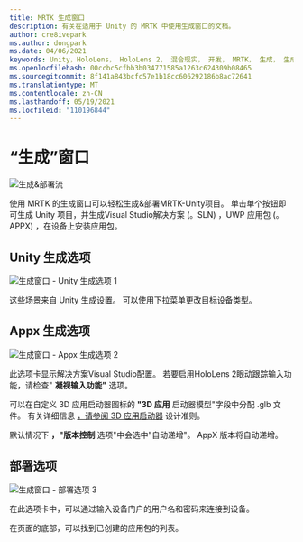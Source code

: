 ```yaml
---
title: MRTK 生成窗口
description: 有关在适用于 Unity 的 MRTK 中使用生成窗口的文档。
author: cre8ivepark
ms.author: dongpark
ms.date: 04/06/2021
keywords: Unity，HoloLens， HoloLens 2， 混合现实， 开发， MRTK， 生成， 生成窗口， 工具
ms.openlocfilehash: 00ccbc5cfbb3b034771585a1263c624309b08465
ms.sourcegitcommit: 8f141a843bcfc57e1b18cc606292186b8ac72641
ms.translationtype: MT
ms.contentlocale: zh-CN
ms.lasthandoff: 05/19/2021
ms.locfileid: "110196844"
---
```

# <a name="build-window"></a>“生成”窗口
![生成&部署流](images/MRTK_BuildWindow0.png)

使用 MRTK 的生成窗口可以轻松生成&部署MRTK-Unity项目。 单击单个按钮即可生成 Unity 项目，并生成Visual Studio解决方案 (。SLN) ，UWP 应用包 (。APPX) ，在设备上安装应用包。 


## <a name="unity-build-options"></a>Unity 生成选项
![生成窗口 - Unity 生成选项 1](images/MRTK_BuildWindow1.png)

这些场景来自 Unity 生成设置。 可以使用下拉菜单更改目标设备类型。

## <a name="appx-build-options"></a>Appx 生成选项
![生成窗口 - Appx 生成选项 2](images/MRTK_BuildWindow2.png)

此选项卡显示解决方案Visual Studio配置。 若要启用HoloLens 2眼动跟踪输入功能，请检查" **凝视输入功能"** 选项。 

可以在自定义 3D 应用启动器图标的 **"3D 应用** 启动器模型"字段中分配 .glb 文件。 有关详细信息 [，请参阅 3D 应用启动器](/windows/mixed-reality/distribute/3d-app-launcher-design-guidance) 设计准则。

默认情况下 **，"版本控制** 选项"中会选中"自动递增"。 AppX 版本将自动递增。


## <a name="deploy-options"></a>部署选项
![生成窗口 - 部署选项 3](images/MRTK_BuildWindow3.png)

在此选项卡中，可以通过输入设备门户的用户名和密码来连接到设备。 

在页面的底部，可以找到已创建的应用包的列表。 

